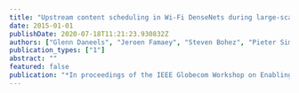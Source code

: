 ```yaml
---
title: "Upstream content scheduling in Wi-Fi DenseNets during large-scale events"
date: 2015-01-01
publishDate: 2020-07-18T11:21:23.930832Z
authors: ["Glenn Daneels", "Jeroen Famaey", "Steven Bohez", "Pieter Simoens", "Steven Latré"]
publication_types: ["1"]
abstract: ""
featured: false
publication: "*In proceedings of the IEEE Globecom Workshop on Enabling Technologies in Future Wireless Local Area Networks (ETFWLAN)*"
---
```


